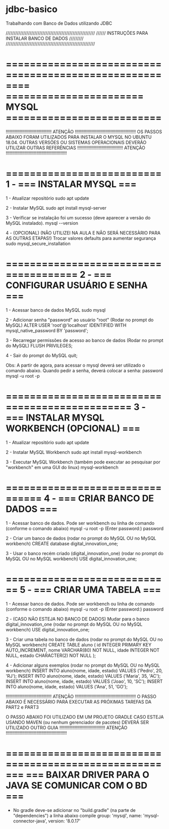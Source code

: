 # jdbc-basico
Trabalhando com Banco de Dados utilizando JDBC


////////////////////////////////////////////////////////
////// INSTRUÇÕES PARA INSTALAR BANCO DE DADOS /////////
////////////////////////////////////////////////////////

========================================================
======================= MYSQL ==========================
========================================================

!!!!!!!!!!!!!!!!!!!!!!!!!!!!!!!!!!!! ATENÇÃO !!!!!!!!!!!!!!!!!!!!!!!!!!!!!!!!!!!!!!!!!!!!!!!!
OS PASSOS ABAIXO FORAM UTILIZADOS PARA INSTALAR O MYSQL NO UBUNTU 18.04.
OUTRAS VERSÕES OU SISTEMAS OPERACIONAIS DEVERÃO UTILIZAR OUTRAS REFERẼNCIAS
!!!!!!!!!!!!!!!!!!!!!!!!!!!!!!!!!!!! ATENÇÃO !!!!!!!!!!!!!!!!!!!!!!!!!!!!!!!!!!!!!!!!!!!!!!!!

==========================
1 - === INSTALAR MYSQL ===
==========================

1 - Atualizar repositório
sudo apt update

2 - Instalar MySQL
sudo apt install mysql-server

3 - Verificar se instalação foi um sucesso (deve aparecer a versão do MySQL instalado).
mysql --version

4 - (OPCIONAL) (NÂO UTILIZEI NA AULA E NÂO SERÁ NECESSÀRIO PARA AS OUTRAS ETAPAS!) Trocar valores defaults para aumentar segurança
sudo mysql_secure_installation


======================================
2 - === CONFIGURAR USUÁRIO E SENHA ===
======================================

1 - Acessar banco de dados MySQL
sudo mysql

2 - Adicionar senha "password" ao usuário "root" (Rodar no prompt do  MySQL)
ALTER USER 'root'@'localhost' IDENTIFIED WITH mysql_native_password BY 'password';

3 - Recarregar permissões de acesso ao banco de dados (Rodar no prompt do  MySQL)
FLUSH PRIVILEGES;

4 - Sair do prompt do MySQL
quit;

Obs: A partir de agora, para acessar o mysql deverá ser utilizado o comando abaixo.
Quando pedir a senha, deverá colocar a senha: password
mysql -u root -p

===============================================
3 - === INSTALAR MYSQL WORKBENCH (OPCIONAL) ===
===============================================

1 - Atualizar repositório
sudo apt update

2 - Instalar MySQL Workbench
sudo apt install mysql-workbench

3 - Executar MySQL Workbench (também pode executar ao pesquisar por "workbench" em uma GUI do linux)
mysql-workbench


================================
4 - === CRIAR BANCO DE DADOS ===
================================

1 - Acessar banco de dados. Pode ser workbench ou linha de comando (conforme o comando abaixo)
mysql -u root -p
(Enter password:) password

2 - Criar um banco de dados (rodar no prompt do MySQL OU no MySQL workbench)
CREATE database digital_innovation_one;

3 - Usar o banco recém criado (digital_innovation_one) (rodar no prompt do MySQL OU no MySQL workbench)
USE digital_innovation_one;


============================
5 - === CRIAR UMA TABELA ===
============================

1 - Acessar banco de dados. Pode ser workbench ou linha de comando (conforme o comando abaixo)
mysql -u root -p
(Enter password:) password

2 - (CASO NÂO ESTEJA NO BANCO DE DADOS) Mudar para o banco digital_innovation_one (rodar no prompt do MySQL OU no MySQL workbench)
USE digital_innovation_one;

3 - Criar uma tabela no banco de dados (rodar no prompt do MySQL OU no MySQL workbench)
CREATE TABLE aluno (
    id INTEGER PRIMARY KEY AUTO_INCREMENT,
    nome VARCHAR(80) NOT NULL,
    idade INTEGER NOT NULL,
    estado CHARACTER(2) NOT NULL
);

4 - Adicionar alguns exemplos (rodar no prompt do MySQL OU no MySQL workbench)
INSERT INTO aluno(nome, idade, estado) VALUES ('Pedro', 20, 'RJ');
INSERT INTO aluno(nome, idade, estado) VALUES ('Maria', 35, 'AC');
INSERT INTO aluno(nome, idade, estado) VALUES ('Joao', 10, 'SC');
INSERT INTO aluno(nome, idade, estado) VALUES ('Ana', 51, 'GO');




!!!!!!!!!!!!!!!!!!!!!!!!!!!!!!!!!!!! ATENÇÃO !!!!!!!!!!!!!!!!!!!!!!!!!!!!!!!!!!!!!!!!!!!!!!!!
O PASSO ABAIXO É NECESSÁRIO PARA EXECUTAR AS PRÓXIMAS TAREFAS DA PART2 e PART3

O PASSO ABAIXO FOI UTILIZADO EM UM PROJETO GRADLE
CASO ESTEJA USANDO MAVEN (ou nenhum gerenciador de pacotes) DEVERÁ SER UTILIZADO OUTRO GUIA
!!!!!!!!!!!!!!!!!!!!!!!!!!!!!!!!!!!! ATENÇÃO !!!!!!!!!!!!!!!!!!!!!!!!!!!!!!!!!!!!!!!!!!!!!!!!


=======================================================
=== BAIXAR DRIVER PARA O JAVA SE COMUNICAR COM O BD ===
=======================================================

- No gradle deve-se adicionar no "build.gradle" (na parte de "dependencies") a linha abaixo
compile group: 'mysql', name: 'mysql-connector-java', version: '8.0.17'
